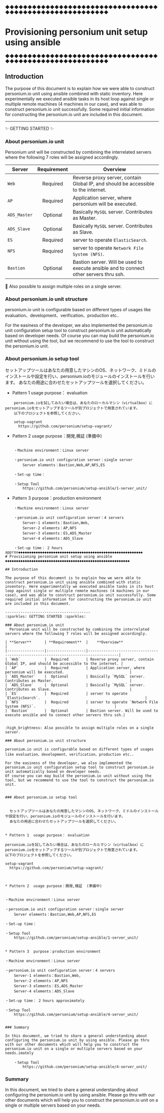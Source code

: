◆◆◆◆◆◆◆◆◆◆◆◆◆◆◆◆◆◆◆◆◆◆◆◆◆◆◆◆◆◆◆◆◆◆◆◆◆◆◆◆◆◆◆◆◆◆◆◆◆◆◆◆◆◆◆◆◆
# Provisioning personium unit setup using ansible
◆◆◆◆◆◆◆◆◆◆◆◆◆◆◆◆◆◆◆◆◆◆◆◆◆◆◆◆◆◆◆◆◆◆◆◆◆◆◆◆◆◆◆◆◆◆◆◆◆◆◆◆◆◆◆◆◆

## Introduction

The purpose of this document is to explain how we were able to construct personium.io unit using ansible combined with static inventory. Here experimentally we executed ansible tasks in its host loop against single or multiple remote machines (4 machines in our case), and was able to construct personium.io unit successfully. Some required initial information for constructing the personium.io unit are included in this document.

---------------------------------------
:sparkles: GETTING STARTED :sparkles:

### About personium.io unit
  Personium unit will be constructed by combining the interrelated servers where the following 7 roles will be assigned accordingly.

| **Server**      | **Requirement**  |    **Overview**                                                                    |
|-----------------|:----------------:|------------------------------------------------------------------------------------|
| `Web`           |  Required        | Reverse proxy server, contain Global IP, and should be accessible to the internet. |
| `AP`            |  Required        | Application server, where personium will be executed.                              |
| `ADS_Master`    |  Optional        | Basically `MySQL` server. Contributes as Master.                                   |
| `ADS_Slave`     |  Optional        | Basically `MySQL` server. Contributes as Slave.                                    |
| `ES`            |  Required        | server to operate `ElasticSearch`.                                                |
| `NFS`           |  Required        | server to operate `Network File System (NFS)`.                                    |
| `Bastion`       |  Optional        | Bastion server. Will be used to execute ansible and to connect other servers thru ssh.|


:high_brightness: Also possible to assign multiple roles on a single server.

### About personium.io unit structure

personium.io unit is configurable based on different types of usages like evaluation、development、verification、production etc..

For the easiness of the developer, we also implemented the personium.io unit configuration setup tool to construct personium.io unit automatically based on developer needs.
Of course you can may build the personium.io unit without using the tool, but we recommend to use the tool to construct the personium.io unit.


### About personium.io setup tool


  セットアップツールはあなたの用意したマシンのOS、ネットワーク、ミドルのインストールや設定を行い、personium.ioのモジュールのインストールを行います。
  あなたの用途に合わせたセットアップツールを選択してください。
  

* Pattern 1  usage purpose： evaluation
```
    personium.ioを試してみたい場合は、あなたのローカルマシン（virtualbox）にpersonium.ioをセットアップするツールが別プロジェクトで用意されています。
    以下のプロジェクトを参照してください。

    setup-vagrant
      https://github.com/personium/setup-vagrant/

```


* Pattern 2  usage purpose：開発,検証  (準備中)


```

    ・Machine environment：Linux server

    ・personium.io unit configuration server：single server
        Server elements：Bastion,Web,AP,NFS,ES

    ・Set-up time：

    ・Setup Tool
        https://github.com/personium/setup-ansible/1-server_unit/

```

* Pattern 3  purpose：production environment

```
    ・Machine environment：Linux server

    ・personium.io unit configuration server：4 servers
        Server-1 elements：Bastion,Web,
        Server-2 elements：AP,NFS
        Server-3 elements：ES,ADS_Master
        Server-4 elements：ADS_Slave

    ・Set-up time： 2 hours approx◆◆◆◆◆◆◆◆◆◆◆◆◆◆◆◆◆◆◆◆◆◆◆◆◆◆◆◆◆◆◆◆◆◆◆◆◆◆◆◆◆◆◆◆◆◆◆◆◆◆◆◆◆◆◆◆◆
# Provisioning personium unit setup using ansible
◆◆◆◆◆◆◆◆◆◆◆◆◆◆◆◆◆◆◆◆◆◆◆◆◆◆◆◆◆◆◆◆◆◆◆◆◆◆◆◆◆◆◆◆◆◆◆◆◆◆◆◆◆◆◆◆◆

## Introduction

The purpose of this document is to explain how we were able to construct personium.io unit using ansible combined with static inventory. Here experimentally we executed ansible tasks in its host loop against single or multiple remote machines (4 machines in our case), and was able to construct personium.io unit successfully. Some required initial information for constructing the personium.io unit are included in this document.

---------------------------------------
:sparkles: GETTING STARTED :sparkles:

### About personium.io unit
  Personium unit will be constructed by combining the interrelated servers where the following 7 roles will be assigned accordingly.

| **Server**      | **Requirement**  |    **Overview**                                                                    |
|-----------------|:----------------:|------------------------------------------------------------------------------------|
| `Web`           |  Required        | Reverse proxy server, contain Global IP, and should be accessible to the internet. |
| `AP`            |  Required        | Application server, where personium will be executed.                              |
| `ADS_Master`    |  Optional        | Basically `MySQL` server. Contributes as Master.                                   |
| `ADS_Slave`     |  Optional        | Basically `MySQL` server. Contributes as Slave.                                    |
| `ES`            |  Required        | server to operate `ElasticSearch`.                                                |
| `NFS`           |  Required        | server to operate `Network File System (NFS)`.                                    |
| `Bastion`       |  Optional        | Bastion server. Will be used to execute ansible and to connect other servers thru ssh.|


:high_brightness: Also possible to assign multiple roles on a single server.

### About personium.io unit structure

personium.io unit is configurable based on different types of usages like evaluation、development、verification、production etc..

For the easiness of the developer, we also implemented the personium.io unit configuration setup tool to construct personium.io unit automatically based on developer needs.
Of course you can may build the personium.io unit without using the tool, but we recommend to use the tool to construct the personium.io unit.


### About personium.io setup tool


  セットアップツールはあなたの用意したマシンのOS、ネットワーク、ミドルのインストールや設定を行い、personium.ioのモジュールのインストールを行います。
  あなたの用途に合わせたセットアップツールを選択してください。
  

* Pattern 1  usage purpose： evaluation
```
    personium.ioを試してみたい場合は、あなたのローカルマシン（virtualbox）にpersonium.ioをセットアップするツールが別プロジェクトで用意されています。
    以下のプロジェクトを参照してください。

    setup-vagrant
      https://github.com/personium/setup-vagrant/

```


* Pattern 2  usage purpose：開発,検証  (準備中)


```

    ・Machine environment：Linux server

    ・personium.io unit configuration server：single server
        Server elements：Bastion,Web,AP,NFS,ES

    ・Set-up time：

    ・Setup Tool
        https://github.com/personium/setup-ansible/1-server_unit/

```

* Pattern 3  purpose：production environment

```
    ・Machine environment：Linux server

    ・personium.io unit configuration server：4 servers
        Server-1 elements：Bastion,Web,
        Server-2 elements：AP,NFS
        Server-3 elements：ES,ADS_Master
        Server-4 elements：ADS_Slave

    ・Set-up time： 2 hours approximately

    ・Setup Tool
        https://github.com/personium/setup-ansible/4-server_unit/

```

### Summary

In this document, we tried to share a general understanding about configuring the personium.io unit by using ansible. Please go thru with our other documents which will help you to construct the personium.io unit on a single or multiple servers based on your needs.imately

    ・Setup Tool
        https://github.com/personium/setup-ansible/4-server_unit/

```

### Summary

In this document, we tried to share a general understanding about configuring the personium.io unit by using ansible. Please go thru with our other documents which will help you to construct the personium.io unit on a single or multiple servers based on your needs.
